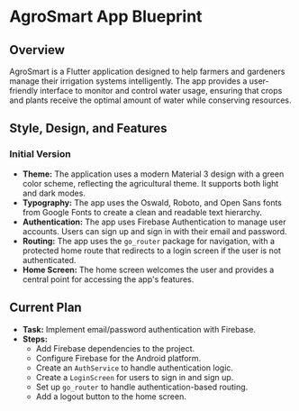 # AgroSmart App Blueprint

## Overview

AgroSmart is a Flutter application designed to help farmers and gardeners manage their irrigation systems intelligently. The app provides a user-friendly interface to monitor and control water usage, ensuring that crops and plants receive the optimal amount of water while conserving resources.

## Style, Design, and Features

### Initial Version

*   **Theme:** The application uses a modern Material 3 design with a green color scheme, reflecting the agricultural theme. It supports both light and dark modes.
*   **Typography:** The app uses the Oswald, Roboto, and Open Sans fonts from Google Fonts to create a clean and readable text hierarchy.
*   **Authentication:** The app uses Firebase Authentication to manage user accounts. Users can sign up and sign in with their email and password.
*   **Routing:** The app uses the `go_router` package for navigation, with a protected home route that redirects to a login screen if the user is not authenticated.
*   **Home Screen:** The home screen welcomes the user and provides a central point for accessing the app's features.

## Current Plan

*   **Task:** Implement email/password authentication with Firebase.
*   **Steps:**
    *   Add Firebase dependencies to the project.
    *   Configure Firebase for the Android platform.
    *   Create an `AuthService` to handle authentication logic.
    *   Create a `LoginScreen` for users to sign in and sign up.
    *   Set up `go_router` to handle authentication-based routing.
    *   Add a logout button to the home screen.
